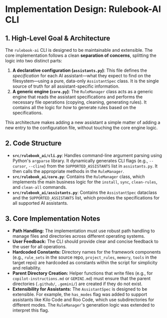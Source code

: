 # Implementation Design: Rulebook-AI CLI

## 1. High-Level Goal & Architecture

The `rulebook-ai` CLI is designed to be maintainable and extensible. The core implementation follows a clean **separation of concerns**, splitting the logic into two distinct parts:

1.  **A declarative configuration (`assistants.py`)**: This file defines the *specification* for each AI assistant—what they expect to find on the filesystem—using a pure, data-only `AssistantSpec` class. It is the single source of truth for all assistant-specific information.
2.  **A generic engine (`core.py`)**: The `RuleManager` class acts as a generic engine that reads the assistant specifications and performs the necessary file operations (copying, cleaning, generating rules). It contains all the logic for *how* to generate rules based on the specifications.

This architecture makes adding a new assistant a simple matter of adding a new entry to the configuration file, without touching the core engine logic.

## 2. Code Structure

-   **`src/rulebook_ai/cli.py`**: Handles command-line argument parsing using Python's `argparse` library. It dynamically generates CLI flags (e.g., `--cursor`, `--cline`) from the `SUPPORTED_ASSISTANTS` list in `assistants.py`. It then calls the appropriate methods in the `RuleManager`.
-   **`src/rulebook_ai/core.py`**: Contains the `RuleManager` class, which implements the main business logic for the `install`, `sync`, `clean-rules`, and `clean-all` commands.
-   **`src/rulebook_ai/assistants.py`**: Contains the `AssistantSpec` dataclass and the `SUPPORTED_ASSISTANTS` list, which provides the specifications for all supported AI assistants.

## 3. Core Implementation Notes

-   **Path Handling:** The implementation must use robust path handling to manage files and directories across different operating systems.
-   **User Feedback:** The CLI should provide clear and concise feedback to the user for all operations.
-   **Hardcoded Constants:** Directory names for the framework components (e.g., `rule_sets` in the source repo, `project_rules`, `memory`, `tools` in the target repo) are hardcoded as constants within the script for simplicity and reliability.
-   **Parent Directory Creation:** Helper functions that write files (e.g., for `copilot-instructions.md` or `GEMINI.md`) must ensure that the parent directories (`.github/`, `.gemini/`) are created if they do not exist.
-   **Extensibility for Assistants:** The `AssistantSpec` is designed to be extensible. For example, the `has_modes` flag was added to support assistants like Kilo Code and Roo Code, which use subdirectories for different modes. The `RuleManager`'s generation logic was extended to interpret this flag.

